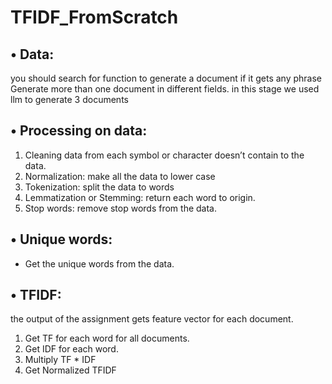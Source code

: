 # TFIDF_FromScratch

## • Data: 
you should search for function to generate a document if it gets any phrase Generate more than one document in different fields.
in this stage we used llm to generate 3 documents

## • Processing on data:
1. Cleaning data from each symbol or character doesn’t contain to the data.
2. Normalization: make all the data to lower case
3. Tokenization: split the data to words
4. Lemmatization or Stemming: return each word to origin.
5. Stop words: remove stop words from the data.

## • Unique words:
- Get the unique words from the data.

## • TFIDF:
the output of the assignment gets feature vector for each document.
1. Get TF for each word for all documents.
2. Get IDF for each word.
3. Multiply TF * IDF
4. Get Normalized TFIDF
